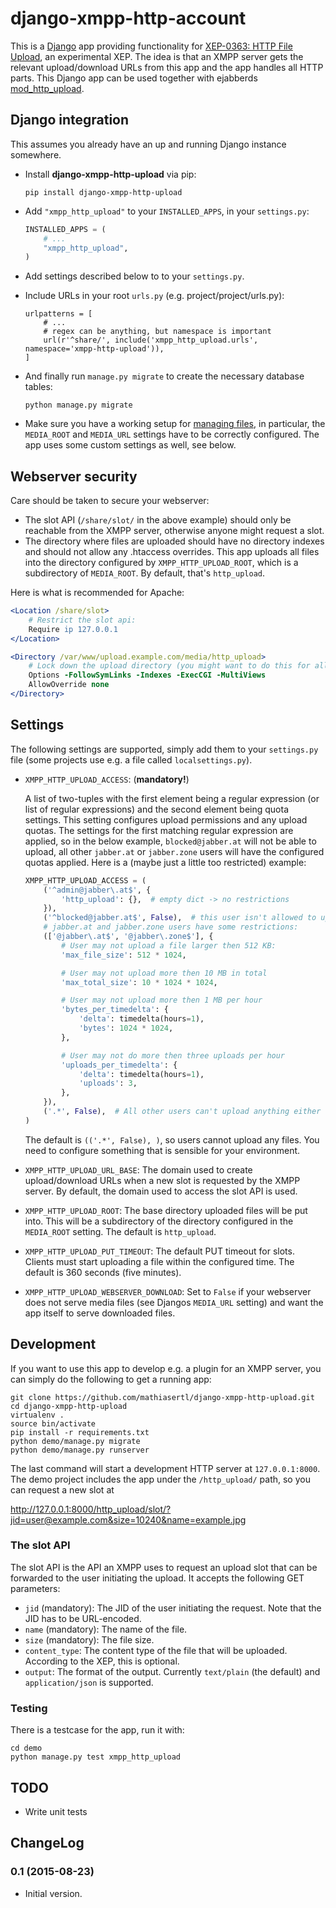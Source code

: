 # django-xmpp-http-account

This is a [Django](https://www.djangoproject.com) app providing functionality for [XEP-0363: HTTP
File Upload](http://www.xmpp.org/extensions/xep-0363.html), an experimental XEP. The idea is that
an XMPP server gets the relevant upload/download URLs from this app and the app handles all HTTP
parts. This Django app can be used together with ejabberds
[mod_http_upload](https://github.com/processone/ejabberd-contrib/tree/master/mod_http_upload).

## Django integration

This assumes you already have an up and running Django instance somewhere. 

* Install **django-xmpp-http-upload** via pip:

  ```
  pip install django-xmpp-http-upload
  ```

* Add `"xmpp_http_upload"` to your `INSTALLED_APPS`, in your `settings.py`:

  ```python
  INSTALLED_APPS = (
      # ...
      "xmpp_http_upload",
  )
  ```
* Add settings described below to to your `settings.py`.
* Include URLs in your root `urls.py` (e.g. project/project/urls.py):

  ```
  urlpatterns = [
      # ...
      # regex can be anything, but namespace is important
      url(r'^share/', include('xmpp_http_upload.urls', namespace='xmpp-http-upload')),
  ]
  ```
* And finally run `manage.py migrate` to create the necessary database tables:

  ```
  python manage.py migrate
  ```
* Make sure you have a working setup for [managing
  files](https://docs.djangoproject.com/en/1.8/topics/files/), in particular, the `MEDIA_ROOT` and
  `MEDIA_URL` settings have to be correctly configured. The app uses some custom settings as well,
  see below.

## Webserver security

Care should be taken to secure your webserver:

* The slot API (`/share/slot/` in the above example) should only be reachable from the XMPP server,
   otherwise anyone might request a slot.
* The directory where files are uploaded should have no directory indexes and should not allow any
  .htaccess overrides. This app uploads all files into the directory configured by
  `XMPP_HTTP_UPLOAD_ROOT`, which is a subdirectory of `MEDIA_ROOT`. By default, that's
  `http_upload`.

Here is what is recommended for Apache:

```apache
<Location /share/slot>
    # Restrict the slot api:
    Require ip 127.0.0.1
</Location>

<Directory /var/www/upload.example.com/media/http_upload>
    # Lock down the upload directory (you might want to do this for all of media...)
    Options -FollowSymLinks -Indexes -ExecCGI -MultiViews
    AllowOverride none
</Directory>
```

## Settings

The following settings are supported, simply add them to your `settings.py` file (some projects use
e.g. a file called `localsettings.py`).

* `XMPP_HTTP_UPLOAD_ACCESS`: (**mandatory!**)

  A list of two-tuples with the first element being a regular expression (or list of regular
  expressions) and the second element being quota settings. This setting configures upload
  permissions and any upload quotas. The settings for the first matching regular expression are
  applied, so in the below example, `blocked@jabber.at` will not be able to upload, all other
  `jabber.at` or `jabber.zone` users will have the configured quotas applied. Here is a (maybe just
  a little too restricted) example:

  ```python
  XMPP_HTTP_UPLOAD_ACCESS = (
      ('^admin@jabber\.at$', {
          'http_upload': {},  # empty dict -> no restrictions
      }),
      ('^blocked@jabber.at$', False),  # this user isn't allowed to upload files
      # jabber.at and jabber.zone users have some restrictions:
      (['@jabber\.at$', '@jabber\.zone$'], {
          # User may not upload a file larger then 512 KB:
          'max_file_size': 512 * 1024,

          # User may not upload more then 10 MB in total
          'max_total_size': 10 * 1024 * 1024,

          # User may not upload more then 1 MB per hour
          'bytes_per_timedelta': {
              'delta': timedelta(hours=1),
              'bytes': 1024 * 1024,
          },

          # User may not do more then three uploads per hour
          'uploads_per_timedelta': {
              'delta': timedelta(hours=1),
              'uploads': 3,
          },
      }),
      ('.*', False),  # All other users can't upload anything either
  )
  ```

  The default is `(('.*', False), )`, so users cannot upload any files. You need to configure
  something that is sensible for your environment.
* `XMPP_HTTP_UPLOAD_URL_BASE`:
  The domain used to create upload/download URLs when a new slot is requested by the XMPP server.
  By default, the domain used to access the slot API is used.
* `XMPP_HTTP_UPLOAD_ROOT`:
  The base directory uploaded files will be put into. This will be a subdirectory of the directory
  configured in the `MEDIA_ROOT` setting. The default is `http_upload`.
* `XMPP_HTTP_UPLOAD_PUT_TIMEOUT`:
  The default PUT timeout for slots. Clients must start uploading a file within the configured
  time. The default is 360 seconds (five minutes).
* `XMPP_HTTP_UPLOAD_WEBSERVER_DOWNLOAD`:
  Set to `False` if your webserver does not serve media files (see Djangos `MEDIA_URL` setting)
  and want the app itself to serve downloaded files.

## Development

If you want to use this app to develop e.g. a plugin for an XMPP server, you can simply do the
following to get a running app:

```
git clone https://github.com/mathiasertl/django-xmpp-http-upload.git
cd django-xmpp-http-upload
virtualenv .
source bin/activate
pip install -r requirements.txt
python demo/manage.py migrate
python demo/manage.py runserver
```

The last command will start a development HTTP server at `127.0.0.1:8000`. The demo project
includes the app under the `/http_upload/` path, so you can request a new slot at

http://127.0.0.1:8000/http_upload/slot/?jid=user@example.com&size=10240&name=example.jpg

### The slot API

The slot API is the API an XMPP uses to request an upload slot that can be forwarded to the user
initiating the upload. It accepts the following GET parameters:

* `jid` (mandatory): The JID of the user initiating the request. Note that the JID has to be
  URL-encoded.
* `name` (mandatory): The name of the file.
* `size` (mandatory): The file size.
* `content_type`: The content type of the file that will be uploaded. According to the XEP, this is
  optional.
* `output`: The format of the output. Currently `text/plain` (the default) and `application/json`
  is supported.

### Testing

There is a testcase for the app, run it with:

```
cd demo
python manage.py test xmpp_http_upload
```

## TODO

* Write unit tests

## ChangeLog

### 0.1 (2015-08-23)

* Initial version.
